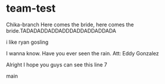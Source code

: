 # team-test


 Chika-branch
Here comes the bride, here comes the bride.TADADADDADDADDDADDADDADDADA 

i like ryan gosling

I wanna know. Have you ever seen the rain. Att: Eddy Gonzalez

Alright I hope you guys can see this line 7

 main
